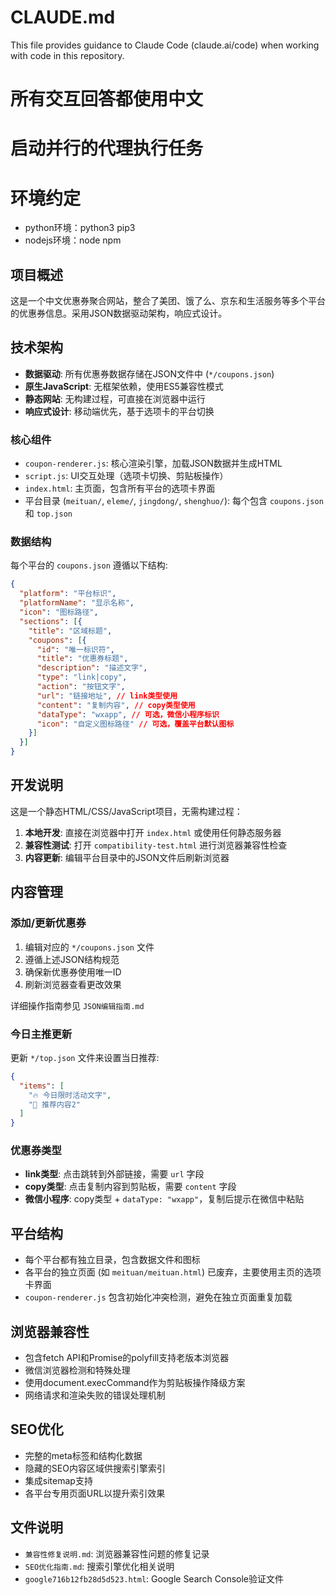 # CLAUDE.md

This file provides guidance to Claude Code (claude.ai/code) when working with code in this repository.

# 所有交互回答都使用中文

# 启动并行的代理执行任务

# 环境约定
- python环境：python3 pip3
- nodejs环境：node npm

## 项目概述

这是一个中文优惠券聚合网站，整合了美团、饿了么、京东和生活服务等多个平台的优惠券信息。采用JSON数据驱动架构，响应式设计。

## 技术架构

- **数据驱动**: 所有优惠券数据存储在JSON文件中 (`*/coupons.json`)
- **原生JavaScript**: 无框架依赖，使用ES5兼容性模式
- **静态网站**: 无构建过程，可直接在浏览器中运行
- **响应式设计**: 移动端优先，基于选项卡的平台切换

### 核心组件

- `coupon-renderer.js`: 核心渲染引擎，加载JSON数据并生成HTML
- `script.js`: UI交互处理（选项卡切换、剪贴板操作）
- `index.html`: 主页面，包含所有平台的选项卡界面
- 平台目录 (`meituan/`, `eleme/`, `jingdong/`, `shenghuo/`): 每个包含 `coupons.json` 和 `top.json`

### 数据结构

每个平台的 `coupons.json` 遵循以下结构:
```json
{
  "platform": "平台标识",
  "platformName": "显示名称", 
  "icon": "图标路径",
  "sections": [{
    "title": "区域标题",
    "coupons": [{
      "id": "唯一标识符",
      "title": "优惠券标题",
      "description": "描述文字", 
      "type": "link|copy",
      "action": "按钮文字",
      "url": "链接地址", // link类型使用
      "content": "复制内容", // copy类型使用
      "dataType": "wxapp", // 可选，微信小程序标识
      "icon": "自定义图标路径" // 可选，覆盖平台默认图标
    }]
  }]
}
```

## 开发说明

这是一个静态HTML/CSS/JavaScript项目，无需构建过程：

1. **本地开发**: 直接在浏览器中打开 `index.html` 或使用任何静态服务器
2. **兼容性测试**: 打开 `compatibility-test.html` 进行浏览器兼容性检查
3. **内容更新**: 编辑平台目录中的JSON文件后刷新浏览器

## 内容管理

### 添加/更新优惠券

1. 编辑对应的 `*/coupons.json` 文件
2. 遵循上述JSON结构规范
3. 确保新优惠券使用唯一ID
4. 刷新浏览器查看更改效果

详细操作指南参见 `JSON编辑指南.md`

### 今日主推更新

更新 `*/top.json` 文件来设置当日推荐:
```json
{
  "items": [
    "🔥 今日限时活动文字",
    "🎉 推荐内容2"
  ]
}
```

### 优惠券类型

- **link类型**: 点击跳转到外部链接，需要 `url` 字段
- **copy类型**: 点击复制内容到剪贴板，需要 `content` 字段
- **微信小程序**: copy类型 + `dataType: "wxapp"`，复制后提示在微信中粘贴

## 平台结构

- 每个平台都有独立目录，包含数据文件和图标
- 各平台的独立页面 (如 `meituan/meituan.html`) 已废弃，主要使用主页的选项卡界面
- `coupon-renderer.js` 包含初始化冲突检测，避免在独立页面重复加载

## 浏览器兼容性

- 包含fetch API和Promise的polyfill支持老版本浏览器
- 微信浏览器检测和特殊处理
- 使用document.execCommand作为剪贴板操作降级方案
- 网络请求和渲染失败的错误处理机制

## SEO优化

- 完整的meta标签和结构化数据
- 隐藏的SEO内容区域供搜索引擎索引
- 集成sitemap支持
- 各平台专用页面URL以提升索引效果

## 文件说明

- `兼容性修复说明.md`: 浏览器兼容性问题的修复记录
- `SEO优化指南.md`: 搜索引擎优化相关说明
- `google716b12fb28d5d523.html`: Google Search Console验证文件